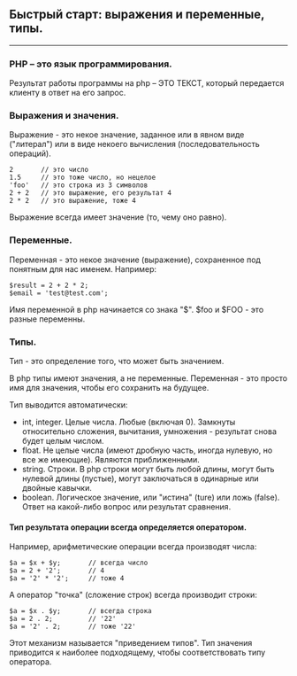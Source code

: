 ## Быстрый старт: выражения и переменные, типы.
***

### PHP – это язык программирования.

Результат работы программы на php – ЭТО ТЕКСТ, который передается клиенту в ответ на его запрос.

### Выражения и значения.
Выражение - это некое значение, заданное или в явном виде ("литерал") или в виде некоего вычисления (последовательность операций).

~~~
2       // это число
1.5     // это тоже число, но нецелое
'foo'   // это строка из 3 символов
2 + 2   // это выражение, его результат 4
2 * 2   // это выражение, тоже 4
~~~

Выражение всегда имеет значение (то, чему оно равно).

### Переменные.
Переменная - это некое значение (выражение), сохраненное под понятным для нас именем. Например:
~~~
$result = 2 + 2 * 2;
$email = 'test@test.com';
~~~

Имя переменной в php начинается со знака "$". $foo и $FOO - это разные переменны.

### Типы.
Тип - это определение того, что может быть значением.

В php типы имеют значения, а не переменные. Переменная - это просто имя для значения, чтобы его сохранить на будущее.

Тип выводится автоматически:
- int, integer. Целые числа. Любые (включая 0). Замкнуты относительно сложения, вычитания, умножения - результат снова будет целым числом.
- float. Не целые числа (имеют дробную часть, иногда нулевую, но все же имеющие). Являются приближенными.
- string. Строки. В php строки могут быть любой длины, могут быть нулевой длины (пустые), могут заключаться в одинарные или двойные кавычки.
- boolean. Логическое значение, или "истина" (ture) или ложь (false). Ответ на какой-либо вопрос или результат сравнения.

#### Тип результата операции всегда определяется оператором.
Например, арифметические операции всегда производят числа:
~~~
$a = $x + $y;       // всегда число
$a = 2 + '2';       // 4
$a = '2' * '2';     // тоже 4
~~~

А оператор "точка" (сложение строк) всегда производит строки:
~~~
$a = $x . $y;       // всегда строка
$a = 2 . 2;         // '22'
$a = '2' . 2;       // тоже '22'
~~~

Этот механизм называется "приведением типов". Тип значения приводится к наиболее подходящему, чтобы соответствовать типу оператора.










